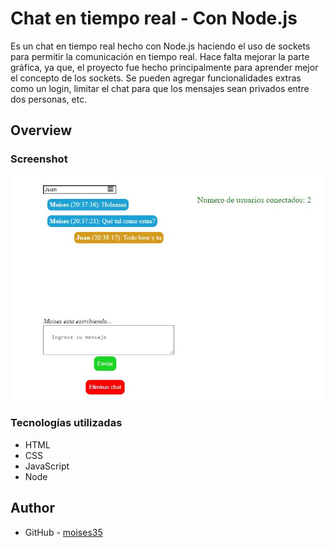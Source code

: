 # Chat en tiempo real - Con Node.js
Es un chat en tiempo real hecho con Node.js haciendo el uso de sockets para permitir la comunicación en tiempo real. 
Hace falta mejorar la parte gráfica, ya que, el proyecto fue hecho principalmente para aprender mejor el concepto de los sockets.
Se pueden agregar funcionalidades extras como un login, limitar el chat para que los mensajes sean privados entre dos personas, etc.


## Overview

### Screenshot

![](./img/result.jpg)


### Tecnologías utilizadas

- HTML
- CSS 
- JavaScript
- Node


## Author

- GitHub - [moises35](https://github.com/moises35)